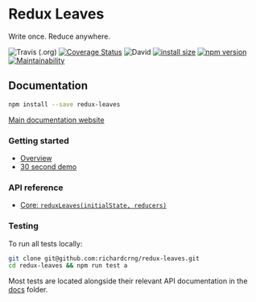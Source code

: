 # Redux Leaves

Write once. Reduce anywhere.

![Travis (.org)](https://img.shields.io/travis/richardcrng/redux-leaves.svg)
[![Coverage Status](https://coveralls.io/repos/github/richardcrng/redux-leaves/badge.svg?branch=buttons)](https://coveralls.io/github/richardcrng/redux-leaves?branch=buttons)
![David](https://img.shields.io/david/richardcrng/redux-leaves.svg)
[![install size](https://packagephobia.now.sh/badge?p=redux-leaves)](https://packagephobia.now.sh/result?p=redux-leaves)
[![npm version](https://badge.fury.io/js/redux-leaves.svg)](https://badge.fury.io/js/redux-leaves)
[![Maintainability](https://api.codeclimate.com/v1/badges/371605931cb9f824e25c/maintainability)](https://codeclimate.com/github/richardcrng/redux-leaves/maintainability)

## Documentation
```bash
npm install --save redux-leaves
```

[Main documentation website](https://redux-leaves.js.org)

### Getting started
- [Overview](https://redux-leaves.js.org/docs/intro/overview)
- [30 second demo](https://runkit.com/richardcrng/redux-leaves-playground/)

### API reference
- [Core: `reduxLeaves(initialState, reducers)`](https://redux-leaves.js.org/docs/redux-leaves)

### Testing

To run all tests locally:

```bash
git clone git@github.com:richardcrng/redux-leaves.git
cd redux-leaves && npm run test a
```

Most tests are located alongside their relevant API documentation in the [docs](/docs) folder.
